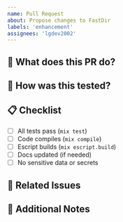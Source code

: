 ```yaml
---
name: Pull Request
about: Propose changes to FastDir
labels: 'enhancement'
assignees: 'lgdev2002'
---
```


## 🚀 What does this PR do?
<!-- Describe your changes and motivation. -->

## 🧪 How was this tested?
<!-- Describe how you tested your changes. -->

## 📋 Checklist
- [ ] All tests pass (`mix test`)
- [ ] Code compiles (`mix compile`)
- [ ] Escript builds (`mix escript.build`)
- [ ] Docs updated (if needed)
- [ ] No sensitive data or secrets

## 📎 Related Issues
<!-- List related issues or PRs -->

## 📝 Additional Notes
<!-- Any extra info -->
